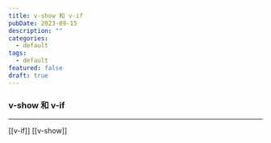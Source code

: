 ```yaml
---
title: v-show 和 v-if
pubDate: 2023-09-15
description: ""
categories:
  - default
tags:
  - default
featured: false
draft: true
---
```

### v-show 和 v-if


---
[[v-if]]
[[v-show]]